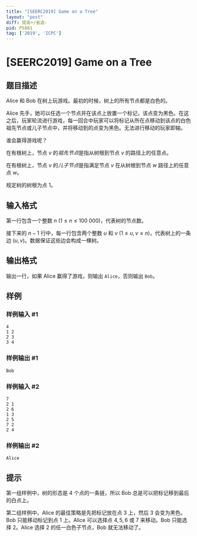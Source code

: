 ```yaml
---
title: "[SEERC2019] Game on a Tree"
layout: "post"
diff: 提高+/省选-
pid: P5801
tag: ['2019', 'ICPC']
---
```

# [SEERC2019] Game on a Tree
## 题目描述

Alice 和 Bob 在树上玩游戏。最初的时候，树上的所有节点都是白色的。

Alice 先手，她可以任选一个节点并在该点上放置一个标记，该点变为黑色。在这之后，玩家轮流进行游戏，每一回合中玩家可以将标记从所在点移动到该点的白色祖先节点或儿子节点中，并将移动到的点变为黑色。无法进行移动的玩家即输。

谁会赢得游戏呢？

在有根树上，节点 $v$ 的*祖先节点*是指从树根到节点 $v$ 的路径上的任意点。

在有根树上，节点 $v$ 的*儿子节点*是指满足节点 $v$ 在从树根到节点 $w$ 路径上的任意点 $w$。

规定树的树根为点 $1$。
## 输入格式

第一行包含一个整数 $n \ (1 \leq n \leq 100 \ 000)$，代表树的节点数。

接下来的 $n-1$ 行中，每一行包含两个整数 $u$ 和 $v \ (1 \leq u, v \leq n)$，代表树上的一条边 $(u, v)$。数据保证这些边会构成一棵树。
## 输出格式

输出一行，如果 Alice 赢得了游戏，则输出 `Alice`，否则输出 `Bob`。
## 样例

### 样例输入 #1
```
4
1 2
2 3
3 4
```
### 样例输出 #1
```
Bob
```
### 样例输入 #2
```
7
2 1
2 6
1 3
2 5
7 2
2 4
```
### 样例输出 #2
```
Alice
```
## 提示

第一组样例中，树的形态是 $4$ 个点的一条链，所以 Bob 总是可以把标记移到最后的白点上。

第二组样例中，Alice 的最佳策略是先把标记放在点 $3$ 上，然后 $3$ 会变为黑色。Bob 只能移动标记到点 $1$ 上。Alice 可以选择点 $4, 5, 6$ 或 $7$ 来移动。Bob 只能选择 $2$。Alice 选择 $2$ 的任一白色子节点，Bob 就无法移动了。
